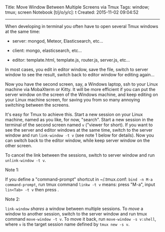Title: Move Window Between Multiple Screens via Tmux
Tags: window; tmux; screen
Notebook [t/j/o/y/c]: t
Created: 2015-11-02 09:04:52

------

When developing in terminal you often have to open several Tmux windows
at the same time:

* server: mongod, Meteor, Elasticsearch, etc...

* client: mongo, elasticsearch, etc...

* editor: template.html, template.js, router.js, server.js, etc...

In most cases, you edit in editor window, save the file,
switch to server window to see the result,
switch back to editor window for editing again...

Now you have the second screen, say, a Windows laptop,
ssh to your Linux machine via MobaXterm or Kitty.
It will be more efficient if you can put the server window on the screen
of the Windows machine, and keep editing on your Linux machine screen,
for saving you from so many annoying switching between the screens.

It's easy for Tmux to achieve this.
Start a new session on your Linux machine, named as you like, for now, "search".
Start a new session in the terminal of the second screen named `v` ("viewer for short).
If you want to see the server and editor windows at the same time,
switch to the server window and run `link-window -t v` (see note 1 below for details).
Now you can switch back to the editor window,
while keep server window on the other screen.

To cancel the link between the sessions,
switch to server window and run `unlink-window -t v`.

Note 1:

If you define a "command-prompt" shortcut in ~/.tmux.conf:
`bind -n M-a command-prompt`,
run tmux command `linkw -t v` means:
press "M-a", input `lin<Tab> -t v` then press <Enter>.

Note 2:

`link-window` *shares* a window between multiple sessions.
To *move* a window to another session,
switch to the server window and run tmux command `move-window -t v`.
To move it back, run `move-window -s v:shell`,
where `v` is the target session name defined by `tmux new -s v`.
